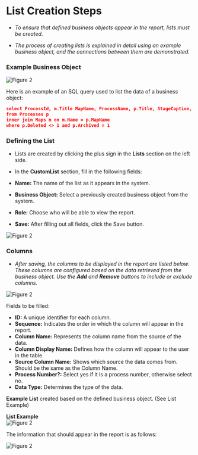 # List Creation Steps

- _To ensure that defined business objects appear in the report, lists must be created._

- _The process of creating lists is explained in detail using an example business object, and the connections between them are demonstrated._

### Example Business Object

![Figure 2](/TimyaBPM-Documents/rapor.png)

Here is an example of an SQL query used to list the data of a business object:

```json
select ProcessId, m.Title MapName, ProcessName, p.Title, StageCaption, CreatedTime, UpdatedTime, DoubleField1, StringField1, StringField2 
from Processes p 
inner join Maps m on m.Name = p.MapName 
where p.Deleted <> 1 and p.Archived = 1
```
### Defining the List

- Lists are created by clicking the plus sign in the **Lists** section on the left side.

- In the **CustomList** section, fill in the following fields:

- **Name:** The name of the list as it appears in the system.
- **Business Object:** Select a previously created business object from the system.
- **Role:** Choose who will be able to view the report.
- **Save:** After filling out all fields, click the Save button.

![Figure 2](/TimyaBPM-Documents/liste65.png)

### Columns

- _After saving, the columns to be displayed in the report are listed below. These columns are configured based on the data retrieved from the business object. Use the **Add** and **Remove** buttons to include or exclude columns._

![Figure 2](/TimyaBPM-Documents/liste100.png)

Fields to be filled:

- **ID:** A unique identifier for each column.
- **Sequence:** Indicates the order in which the column will appear in the report.
- **Column Name:** Represents the column name from the source of the data.
- **Column Display Name:** Defines how the column will appear to the user in the table.
- **Source Column Name:** Shows which source the data comes from. Should be the same as the Column Name.
- **Process Number?:** Select yes if it is a process number, otherwise select no.
- **Data Type:** Determines the type of the data.

**Example List** created based on the defined business object. (See List Example)

**List Example**  
![Figure 2](/TimyaBPM-Documents/rapor2.png)

The information that should appear in the report is as follows:

![Figure 2](/TimyaBPM-Documents/rapor3.png)
